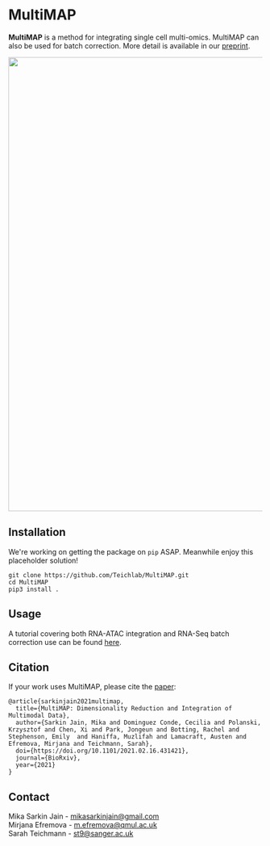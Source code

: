 # MultiMAP
**MultiMAP** is a method for integrating single cell multi-omics. MultiMAP can also be used for batch correction. More detail is available in our [preprint](https://www.biorxiv.org/content/10.1101/2021.02.16.431421v1).

<p align="center"><img src="docs/MultiMAP_schematic.png" width="900"></p>


## Installation

We're working on getting the package on `pip` ASAP. Meanwhile enjoy this placeholder solution!

```
git clone https://github.com/Teichlab/MultiMAP.git
cd MultiMAP
pip3 install .
```

## Usage

A tutorial covering both RNA-ATAC integration and RNA-Seq batch correction use can be found [here](https://nbviewer.jupyter.org/github/Teichlab/MultiMAP/blob/master/examples/tutorial.ipynb).

## Citation

If your work uses MultiMAP, please cite the [paper](https://www.biorxiv.org/content/10.1101/2021.02.16.431421v1):

	@article{sarkinjain2021multimap,
	  title={MultiMAP: Dimensionality Reduction and Integration of Multimodal Data},
	  author={Sarkin Jain, Mika and Dominguez Conde, Cecilia and Polanski, Krzysztof and Chen, Xi and Park, Jongeun and Botting, Rachel and Stephenson, Emily  and Haniffa, Muzlifah and Lamacraft, Austen and Efremova, Mirjana and Teichmann, Sarah},
	  doi={https://doi.org/10.1101/2021.02.16.431421},
	  journal={BioRxiv},
	  year={2021}
	}

## Contact

Mika Sarkin Jain - mikasarkinjain@gmail.com \
Mirjana Efremova -  m.efremova@qmul.ac.uk \
Sarah Teichmann - st9@sanger.ac.uk
